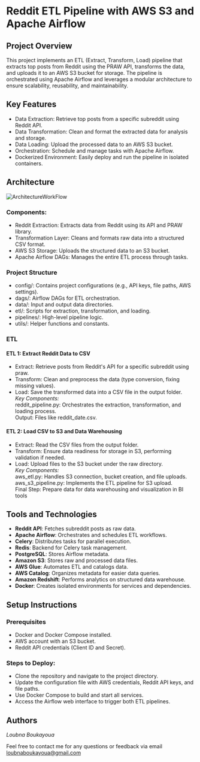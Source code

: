 # Reddit ETL Pipeline with AWS S3 and Apache Airflow

## Project Overview  
This project implements an ETL (Extract, Transform, Load) pipeline that extracts top posts from Reddit using the PRAW API, transforms the data, and uploads it to an AWS S3 bucket for storage.  The pipeline is orchestrated using Apache Airflow and leverages a modular architecture to ensure scalability, reusability, and maintainability.

## Key Features  
- Data Extraction: Retrieve top posts from a specific subreddit using Reddit API.
- Data Transformation: Clean and format the extracted data for analysis and storage.
- Data Loading: Upload the processed data to an AWS S3 bucket.
- Orchestration: Schedule and manage tasks with Apache Airflow.
- Dockerized Environment: Easily deploy and run the pipeline in isolated containers.

## Architecture 

![ArchitectureWorkFlow](https://github.com/user-attachments/assets/6b583a9c-eba6-4b3e-a201-d703683858bb)

### Components:
- Reddit Extraction: Extracts data from Reddit using its API and PRAW library.
- Transformation Layer: Cleans and formats raw data into a structured CSV format.
- AWS S3 Storage: Uploads the structured data to an S3 bucket.
- Apache Airflow DAGs: Manages the entire ETL process through tasks.

### Project Structure
- config/: Contains project configurations (e.g., API keys, file paths, AWS settings).
- dags/: Airflow DAGs for ETL orchestration.
- data/: Input and output data directories.
- etl/: Scripts for extraction, transformation, and loading.
- pipelines/: High-level pipeline logic.
- utils/: Helper functions and constants.

### ETL 

#### ETL 1: Extract Reddit Data to CSV
- Extract: Retrieve posts from Reddit's API for a specific subreddit using praw.
- Transform: Clean and preprocess the data (type conversion, fixing missing values).
- Load: Save the transformed data into a CSV file in the output folder.  
*Key Components:*  
reddit_pipeline.py: Orchestrates the extraction, transformation, and loading process.  
Output: Files like reddit_date.csv.  

#### ETL 2: Load CSV to S3 and Data Warehousing
- Extract: Read the CSV files from the output folder.
- Transform: Ensure data readiness for storage in S3, performing validation if needed.
- Load: Upload files to the S3 bucket under the raw directory.  
*Key Components:*  
aws_etl.py: Handles S3 connection, bucket creation, and file uploads.  
aws_s3_pipeline.py: Implements the ETL pipeline for S3 upload.  
Final Step: Prepare data for data warehousing and visualization in BI tools  

## Tools and Technologies

- **Reddit API**: Fetches subreddit posts as raw data.  
- **Apache Airflow**: Orchestrates and schedules ETL workflows.  
- **Celery**: Distributes tasks for parallel execution.  
- **Redis**: Backend for Celery task management.  
- **PostgreSQL**: Stores Airflow metadata.  
- **Amazon S3**: Stores raw and processed data files.  
- **AWS Glue**: Automates ETL and catalogs data.  
- **AWS Catalog**: Organizes metadata for easier data queries.  
- **Amazon Redshift**: Performs analytics on structured data warehouse.  
- **Docker**: Creates isolated environments for services and dependencies.  

## Setup Instructions

### Prerequisites
- Docker and Docker Compose installed.
- AWS account with an S3 bucket.
- Reddit API credentials (Client ID and Secret).

### Steps to Deploy:
- Clone the repository and navigate to the project directory.
- Update the configuration file with AWS credentials, Reddit API keys, and file paths.
- Use Docker Compose to build and start all services.
- Access the Airflow web interface to trigger both ETL pipelines.

## Authors

*Loubna Boukayoua*  

Feel free to contact me for any questions or feedback via email loubnaboukayoua@gmail.com
